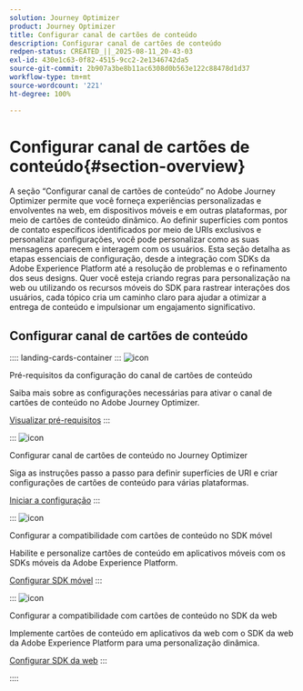 ```yaml
---
solution: Journey Optimizer
product: Journey Optimizer
title: Configurar canal de cartões de conteúdo
description: Configurar canal de cartões de conteúdo
redpen-status: CREATED_||_2025-08-11_20-43-03
exl-id: 430e1c63-0f82-4515-9cc2-2e1346742da5
source-git-commit: 2b907a3be8b11ac6308d0b563e122c88478d1d37
workflow-type: tm+mt
source-wordcount: '221'
ht-degree: 100%

---
```


# Configurar canal de cartões de conteúdo{#section-overview}

A seção “Configurar canal de cartões de conteúdo” no Adobe Journey Optimizer permite que você forneça experiências personalizadas e envolventes na web, em dispositivos móveis e em outras plataformas, por meio de cartões de conteúdo dinâmico. Ao definir superfícies com pontos de contato específicos identificados por meio de URIs exclusivos e personalizar configurações, você pode personalizar como as suas mensagens aparecem e interagem com os usuários. Esta seção detalha as etapas essenciais de configuração, desde a integração com SDKs da Adobe Experience Platform até a resolução de problemas e o refinamento dos seus designs. Quer você esteja criando regras para personalização na web ou utilizando os recursos móveis do SDK para rastrear interações dos usuários, cada tópico cria um caminho claro para ajudar a otimizar a entrega de conteúdo e impulsionar um engajamento significativo.

## Configurar canal de cartões de conteúdo

:::: landing-cards-container
:::
![icon](https://cdn.experienceleague.adobe.com/icons/gear.svg)

Pré-requisitos da configuração do canal de cartões de conteúdo

Saiba mais sobre as configurações necessárias para ativar o canal de cartões de conteúdo no Adobe Journey Optimizer.

[Visualizar pré-requisitos](../using/content-card/content-card-configuration-prereq.md)
:::

:::
![icon](https://cdn.experienceleague.adobe.com/icons/circle-play.svg?lang=pt-BR)

Configurar canal de cartões de conteúdo no Journey Optimizer

Siga as instruções passo a passo para definir superfícies de URI e criar configurações de cartões de conteúdo para várias plataformas.

[Iniciar a configuração](../using/content-card/content-card-configuration.md)
:::

:::
![icon](https://cdn.experienceleague.adobe.com/icons/code-branch.svg?lang=pt-BR)

Configurar a compatibilidade com cartões de conteúdo no SDK móvel

Habilite e personalize cartões de conteúdo em aplicativos móveis com os SDKs móveis da Adobe Experience Platform.

[Configurar SDK móvel](../using/content-card/content-card-lp.md)
:::

:::
![icon](https://cdn.experienceleague.adobe.com/icons/code-branch.svg?lang=pt-BR)

Configurar a compatibilidade com cartões de conteúdo no SDK da web

Implemente cartões de conteúdo em aplicativos da web com o SDK da web da Adobe Experience Platform para uma personalização dinâmica.

[Configurar SDK da web](../using/content-card/content-card-configuration-sdk.md)
:::

::::

